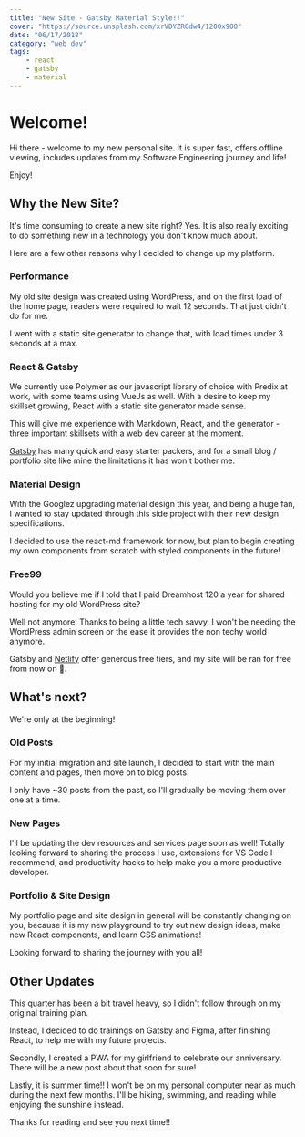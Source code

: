 ```yaml
---
title: "New Site - Gatsby Material Style!!"
cover: "https://source.unsplash.com/xrVDYZRGdw4/1200x900"
date: "06/17/2018"
category: "web dev"
tags:
    - react
    - gatsby
    - material
---
```


# Welcome!

Hi there - welcome to my new personal site. It is super fast, offers offline viewing, includes updates from my Software Engineering journey and life!

Enjoy!

## Why the New Site?

It's time consuming to create a new site right? Yes. It is also really exciting to do something new in a technology you don't know much about.

Here are a few other reasons why I decided to change up my platform.

### Performance

My old site design was created using WordPress, and on the first load of the home page, readers were required to wait 12 seconds. That just didn't do for me.

I went with a static site generator to change that, with load times under 3 seconds at a max.

### React & Gatsby

We currently use Polymer as our javascript library of choice with Predix at work, with some teams using VueJs as well. With a desire to keep my skillset growing, React with a static site generator made sense.

This will give me experience with Markdown, React, and the generator - three important skillsets with a web dev career at the moment.

[Gatsby](https://www.gatsbyjs.org/) has many quick and easy starter packers, and for a small blog / portfolio site like mine the limitations it has won't bother me.

### Material Design

With the Googlez upgrading material design this year, and being a huge fan, I wanted to stay updated through this side project with their new design specifications.

I decided to use the react-md framework for now, but plan to begin creating my own components from scratch with styled components in the future!

### Free99

Would you believe me if I told that I paid Dreamhost 120 a year for shared hosting for my old WordPress site?

Well not anymore! Thanks to being a little tech savvy, I won't be needing the WordPress admin screen or the ease it provides the non techy world anymore.

Gatsby and [Netlify](https://netlify.com) offer generous free tiers, and my site will be ran for free from now on 🚀.

## What's next?

We're only at the beginning!

### Old Posts

For my initial migration and site launch, I decided to start with the main content and pages, then move on to blog posts.

I only have ~30 posts from the past, so I'll gradually be moving them over one at a time.

### New Pages

I'll be updating the dev resources and services page soon as well! Totally looking forward to sharing the process I use, extensions for VS Code I recommend, and productivity hacks to help make you a more productive developer.

### Portfolio & Site Design

My portfolio page and site design in general will be constantly changing on you, because it is my new playground to try out new design ideas, make new React components, and learn CSS animations!

Looking forward to sharing the journey with you all!

## Other Updates

This quarter has been a bit travel heavy, so I didn't follow through on my original training plan.

Instead, I decided to do trainings on Gatsby and Figma, after finishing React, to help me with my future projects.

Secondly, I created a PWA for my girlfriend to celebrate our anniversary. There will be a new post about that soon for sure!

Lastly, it is summer time!! I won't be on my personal computer near as much during the next few months. I'll be hiking, swimming, and reading while enjoying the sunshine instead.

Thanks for reading and see you next time!!
